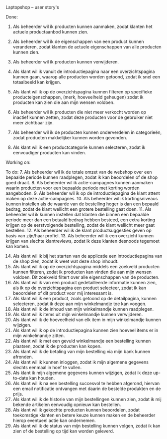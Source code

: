 Laptopshop – user story's

Done:
1. Als beheerder wil ik producten kunnen aanmaken, zodat klanten het actuele productaanbod kunnen zien.
2. Als beheerder wil ik de eigenschappen van een product kunnen veranderen, zodat klanten de actuele eigenschappen van alle producten kunnen zien.
4. Als beheerder wil ik producten kunnen verwijderen.

15. Als klant wil ik vanuit de introductiepagina naar een overzichtspagina kunnen gaan, waarop alle producten worden getoond, zodat ik snel een totaalbeeld kan krijgen.
16. Als klant wil ik op de overzichtspagina kunnen filteren op specifieke producteigenschappen, (merk, hoeveelheid geheugen) zodat ik producten kan zien die aan mijn wensen voldoen.
3. Als beheerder wil ik producten die niet meer verkocht worden op inactief kunnen zetten, zodat deze producten voor de gebruiker niet meer zichtbaar zijn.
5. Als beheerder wil ik de producten kunnen onderverdelen in categorieën, zodat producten makkelijker kunnen worden gevonden.
6. Als klant wil ik een productcategorie kunnen selecteren, zodat ik eenvoudiger producten kan vinden.

Working on:

To do:
7. Als beheerder wil ik de totale omzet van de webshop over een bepaalde periode kunnen raadplegen, zodat ik kan beoordelen of de shop goed draait.
8. Als beheerder wil ik actie-campagnes kunnen aanmaken waarin producten voor een bepaalde periode met korting worden aangeboden.
9. Als beheerder wil ik op de introductiepagina de klant attent maken op deze actie-campagnes.
10. Als beheerder wil ik kortingsniveaus kunnen instellen als de waarde van de bestelling hoger is dan een bepaald bedrag, zodat de klant wellicht een grotere bestelling gaat doen.
11. Als beheerder wil ik kunnen instellen dat klanten die binnen een bepaalde periode meer dan een betaald bedrag hebben besteed, een extra korting krijgen op de eerstvolgende bestelling, zodat de klant wellicht meer gaat bestellen.
12. Als beheerder wil ik de klant productsuggesties geven op basis van zijn/haar profiel.
13. Als beheerder wil ik een overzicht kunnen krijgen van slechte klantreviews, zodat ik deze klanten desnoods tegemoet kan komen.

14. Als klant wil ik bij het starten van de applicatie een introductiepagina van de shop zien, zodat ik weet wat deze shop inhoudt.
17. Als klant wil ik op de overzichtspagina middels een zoekveld producten kunnen filteren, zodat ik producten kan vinden die aan mijn wensen voldoen. Dit zoekveld filtert over alle eigenschappen van de producten.
18. Als klant wil ik van een product gedetailleerde informatie kunnen zien, als ik op de overzichtspagina een product selecteer, zodat ik kan beoordelen of dit product voor mij interessant is.
19. Als klant wil ik een product, zoals getoond op de detailpagina, kunnen selecteren, zodat ik deze aan mijn winkelmandje toe kan voegen.
20. Als klant wil ik de inhoud van mijn winkelmandje kunnen raadplegen.
21. Als klant wil ik items uit mijn winkelmandje kunnen verwijderen.
22. Als klant wil ik de hoeveelheid van elk item in mijn winkelmandje kunnen wijzigen.
23. Als klant wil ik op de introductiepagina kunnen zien hoeveel items er in mijn winkelmandje zitten.
24. Als klant wil ik met een gevuld winkelmandje een bestelling kunnen plaatsen, zodat ik de producten kan kopen.
25. Als klant wil ik de betaling van mijn bestelling via mijn bank kunnen afronden.
26. Als klant wil ik kunnen inloggen, zodat ik mijn algemene gegevens slechts eenmaal in hoef te vullen.
27. Als klant ik mijn algemene gegevens kunnen wijzigen, zodat ik deze up-to-date kan houden.
28. Als klant wil ik na een bestelling succesvol te hebben afgerond, hiervan een email notificatie ontvangen met daarin de bestelde produkten en de prijs.
29. Als klant wil ik de historie van mijn bestellingen kunnen zien, zodat ik mij bekende artikelen eenvoudig opnieuw kan bestellen.
30. Als klant wil ik gekochte producten kunnen beoordelen, zodat toekomstige klanten en betere keuze kunnen maken en de beheerder hierop eventueel actie kan ondernemen.
31. Als klant wil ik de status van mijn bestelling kunnen volgen, zodat ik kan zien of de bestelling op tijd kan worden geleverd.